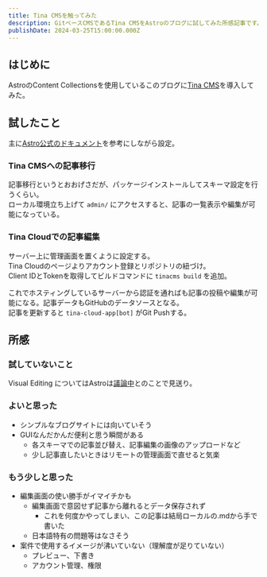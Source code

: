 ```yaml
---
title: Tina CMSを触ってみた
description: GitベースCMSであるTina CMSをAstroのブログに試してみた所感記事です。
publishDate: 2024-03-25T15:00:00.000Z
---
```


## はじめに

AstroのContent Collectionsを使用しているこのブログに[Tina CMS](https://tina.io/)を導入してみた。

## 試したこと

主に[Astro公式のドキュメント](https://docs.astro.build/ja/guides/cms/tina-cms/)を参考にしながら設定。

### Tina CMSへの記事移行

記事移行というとおおげさだが、パッケージインストールしてスキーマ設定を行うくらい。\
ローカル環境立ち上げて `admin/` にアクセスすると、記事の一覧表示や編集が可能になっている。

### Tina Cloudでの記事編集

サーバー上に管理画面を置くように設定する。\
Tina Cloudのページよりアカウント登録とリポジトリの紐づけ。\
Client IDとTokenを取得してビルドコマンドに `tinacms build` を追加。

これでホスティングしているサーバーから認証を通ればも記事の投稿や編集が可能になる。記事データもGitHubのデータソースとなる。\
記事を更新すると `tina-cloud-app[bot]` がGit Pushする。

## 所感

### 試していないこと

Visual Editing についてはAstroは[議論中](https://github.com/tinacms/tinacms/discussions/3399)とのことで見送り。

### よいと思った

* シンプルなブログサイトには向いていそう
* GUIなんだかんだ便利と思う瞬間がある
  * 各スキーマでの記事並び替え、記事編集の画像のアップロードなど
  * 少し記事直したいときはリモートの管理画面で直せると気楽

### もう少しと思った

* 編集画面の使い勝手がイマイチかも
  * 編集画面で意図せず記事から離れるとデータ保存されず
    * これを何度かやってしまい、この記事は結局ローカルの.mdから手で書いた
  * 日本語特有の問題等はなさそう
* 案件で使用するイメージが沸いていない（理解度が足りていない）
  * プレビュー、下書き
  * アカウント管理、権限
